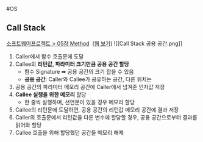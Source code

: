 #OS

## Call Stack
[소프트웨어프로젝트 > 05장 Method](onenote:https://d.docs.live.net/1bc46ecce059cbf9/Documents/2020%201학기%20소프/PPT.one#05장%20Method&section-id={4589C03E-6588-45C3-B6FF-8907E0947D09}&page-id={F073ECCA-5058-40FE-B6B9-954465BB4502}&object-id={0E778EF4-962B-0E06-39C2-555CC661DA53}&12)  ([웹 보기](https://onedrive.live.com/view.aspx?resid=1BC46ECCE059CBF9%21246&id=documents&wd=target%28PPT.one%7C4589C03E-6588-45C3-B6FF-8907E0947D09%2F05%EC%9E%A5%20Method%7CF073ECCA-5058-40FE-B6B9-954465BB4502%2F%29))
![[Call Stack 공용 공간.png]]
1. Caller에서 함수 호출문에 도달 
2. Callee의 **리턴값, 파라미터 크기만큼 공용 공간 할당**
	- 함수 Signature ➡ 공용 공간의 크기 잡을 수 있음 
	- **공용 공간**: Caller와 Callee가 공유하는 공간, 다른 위치는 
3. 공용 공간의 파라미터 메모리 공간에 Caller에서 넘겨준 인자값 저장
4. **Callee 실행을 위한 메모리** 할당
	- 한 줄씩 실행하며, 선언문이 있을 경우 메모리 할당 
5. Callee의 리턴문에 도달하면, 공용 공간의 리턴값 메모리 공간에 결과 저장
6. Caller의 호출문에서 리턴값을 다른 변수에 할당할 경우, 공용 공간으로부터 결과를 읽어와 할당
7. Callee 호출을 위해 할당했던 공간들 메모리 해제 